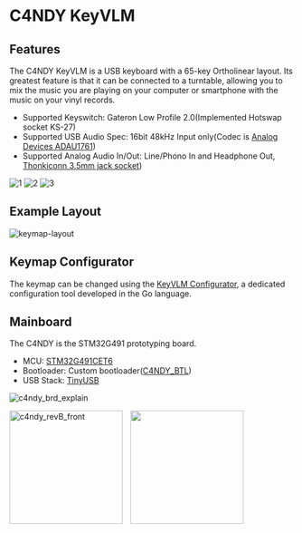 # C4NDY KeyVLM

## Features
The C4NDY KeyVLM is a USB keyboard with a 65-key Ortholinear layout. Its greatest feature is that it can be connected to a turntable, allowing you to mix the music you are playing on your computer or smartphone with the music on your vinyl records.

- Supported Keyswitch: Gateron Low Profile 2.0(Implemented Hotswap socket KS-27)  
- Supported USB Audio Spec: 16bit 48kHz Input only(Codec is [Analog Devices ADAU1761](https://www.analog.com/jp/products/adau1761.html))
- Supported Analog Audio In/Out: Line/Phono In and Headphone Out, [Thonkiconn 3.5mm jack socket](https://www.thonk.co.uk/shop/thonkiconn/))

![1](https://github.com/yamamo2shun1/C4NDY/assets/96638/20440f42-f48b-4111-9ce8-993f187b1d1e)
![2](https://github.com/yamamo2shun1/C4NDY/assets/96638/e7a72ce8-ff90-4a15-8e16-572257de4128)
![3](https://github.com/yamamo2shun1/C4NDY/assets/96638/33fd7535-f1e1-4e20-a99c-ce84f68deabb)

## Example Layout
![keymap-layout](https://github.com/yamamo2shun1/C4NDY/assets/96638/bc8e57b4-f748-4dd8-b59a-7187f392ab16)

## Keymap Configurator
The keymap can be changed using the [KeyVLM Configurator](https://github.com/yamamo2shun1/KeyVLM_Configurator), a dedicated configuration tool developed in the Go language.

## Mainboard
The C4NDY is the STM32G491 prototyping board.

- MCU: [STM32G491CET6](https://www.st.com/ja/microcontrollers-microprocessors/stm32g4x1.html)
- Bootloader: Custom bootloader([C4NDY_BTL](https://github.com/yamamo2shun1/C4NDY/tree/main/STM32CubeIDE/C4NDY_BTL))
- USB Stack: [TinyUSB](https://github.com/hathach/tinyusb)

![c4ndy_brd_explain](https://github.com/yamamo2shun1/C4NDY/assets/96638/aaa2ed8d-d70b-4a83-bae2-521097d3deec)

<img width="200" alt="c4ndy_revB_front" src="https://github.com/yamamo2shun1/C4NDY/assets/96638/7183699a-8d82-4a91-bb7c-bbe63f441531">　<img width="200" allt="c4ndy_revB_back" src="https://github.com/yamamo2shun1/C4NDY/assets/96638/1787f323-11b4-4320-b053-13762e59fe66">
</center>
